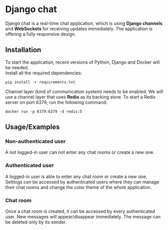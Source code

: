 # Django chat

Django chat is a real-time chat application, which is using <b>Django channels</b> and <b>WebSockets</b> for receiving updates immediately.
The application is offering a fully responsive design.

## Installation 

To start the application, recent versions of Python, Django and Docker will be needed. <br>
Install all the required dependencies:

```pip install -r requirements.txt```

Channel layer (kind of communication system) needs to be enabled. We will use a channel layer that uses 
<b>Redis</b> as its backing store. To start a Redis server on port 6379, run the following command:

```docker run -p 6379:6379 -d redis:5```


## Usage/Examples

### Non-authenticated user

A not logged-in user can not enter any chat rooms or create a new one.


### Authenticated user

A logged-in user is able to enter any chat room or create a new one. Settings can be accessed by
authenticated users where they can manage their chat rooms and change the color theme of the whole application.


### Chat room

Once a chat room is created, it can be accessed by every authenticated user. New messages will appear/disappear immediately.
The message can be deleted only by its sender.



